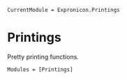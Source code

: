 ```@meta
CurrentModule = Expronicon.Printings
```

# Printings

Pretty printing functions.

```@autodocs
Modules = [Printings]
```
